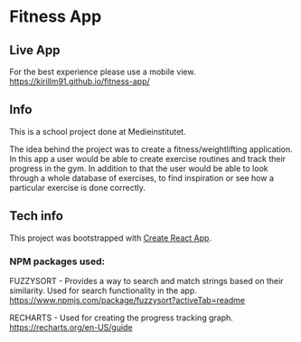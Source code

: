 # Fitness App

## Live App

For the best experience please use a mobile view. 
https://kirillm91.github.io/fitness-app/

## Info

This is a school project done at Medieinstitutet. 

The idea behind the project was to create a fitness/weightlifting application. In this app a user would be able to create exercise routines and track their progress in the gym. In addition to that the user would be able to look through a whole database of exercises, to find inspiration or see how a particular exercise is done correctly.



## Tech info

This project was bootstrapped with [Create React App](https://github.com/facebook/create-react-app).

### NPM packages used:

FUZZYSORT - Provides a way to search and match strings based on their similarity. Used for search functionality in the app.
https://www.npmjs.com/package/fuzzysort?activeTab=readme

RECHARTS - Used for creating the progress tracking graph.
https://recharts.org/en-US/guide

